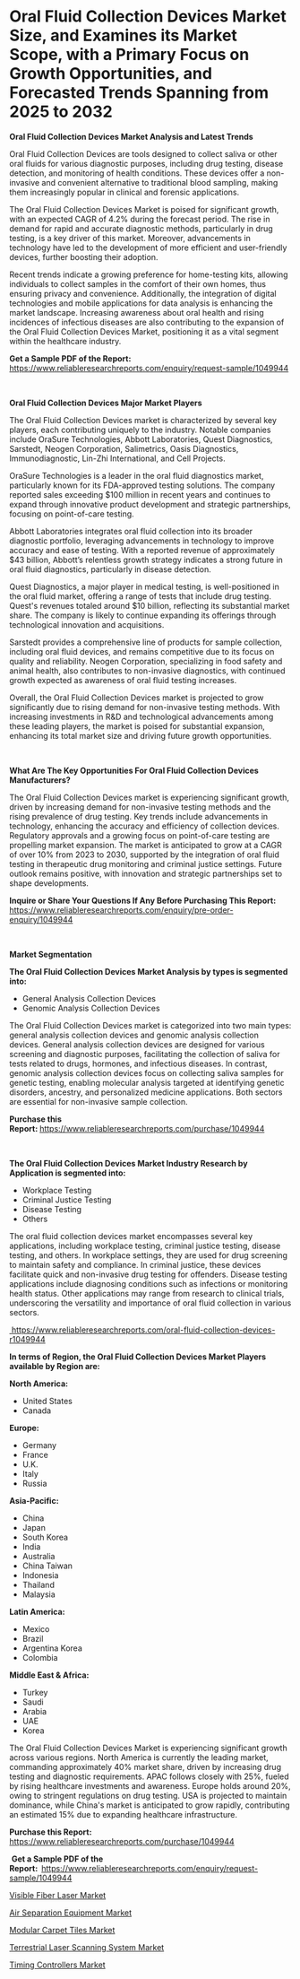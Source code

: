 <p><h1>Oral Fluid Collection Devices Market Size, and Examines its Market Scope, with a Primary Focus on Growth Opportunities, and Forecasted Trends Spanning from 2025 to 2032</h1></p><p><strong>Oral Fluid Collection Devices Market Analysis and Latest Trends</strong></p>
<p><p>Oral Fluid Collection Devices are tools designed to collect saliva or other oral fluids for various diagnostic purposes, including drug testing, disease detection, and monitoring of health conditions. These devices offer a non-invasive and convenient alternative to traditional blood sampling, making them increasingly popular in clinical and forensic applications.</p><p>The Oral Fluid Collection Devices Market is poised for significant growth, with an expected CAGR of 4.2% during the forecast period. The rise in demand for rapid and accurate diagnostic methods, particularly in drug testing, is a key driver of this market. Moreover, advancements in technology have led to the development of more efficient and user-friendly devices, further boosting their adoption.</p><p>Recent trends indicate a growing preference for home-testing kits, allowing individuals to collect samples in the comfort of their own homes, thus ensuring privacy and convenience. Additionally, the integration of digital technologies and mobile applications for data analysis is enhancing the market landscape. Increasing awareness about oral health and rising incidences of infectious diseases are also contributing to the expansion of the Oral Fluid Collection Devices Market, positioning it as a vital segment within the healthcare industry.</p></p>
<p><strong>Get a Sample PDF of the Report:&nbsp;</strong> <a href="https://www.reliableresearchreports.com/enquiry/request-sample/1049944?utm_campaign=13&utm_medium=2&utm_source=Github&utm_content=ia&utm_term=17022025&utm_id=oral-fluid-collection-devices">https://www.reliableresearchreports.com/enquiry/request-sample/1049944</a></p>
<p>&nbsp;</p>
<p><strong>Oral Fluid Collection Devices Major Market Players</strong></p>
<p><p>The Oral Fluid Collection Devices market is characterized by several key players, each contributing uniquely to the industry. Notable companies include OraSure Technologies, Abbott Laboratories, Quest Diagnostics, Sarstedt, Neogen Corporation, Salimetrics, Oasis Diagnostics, Immunodiagnostic, Lin-Zhi International, and Cell Projects.</p><p>OraSure Technologies is a leader in the oral fluid diagnostics market, particularly known for its FDA-approved testing solutions. The company reported sales exceeding $100 million in recent years and continues to expand through innovative product development and strategic partnerships, focusing on point-of-care testing.</p><p>Abbott Laboratories integrates oral fluid collection into its broader diagnostic portfolio, leveraging advancements in technology to improve accuracy and ease of testing. With a reported revenue of approximately $43 billion, Abbott’s relentless growth strategy indicates a strong future in oral fluid diagnostics, particularly in disease detection.</p><p>Quest Diagnostics, a major player in medical testing, is well-positioned in the oral fluid market, offering a range of tests that include drug testing. Quest's revenues totaled around $10 billion, reflecting its substantial market share. The company is likely to continue expanding its offerings through technological innovation and acquisitions.</p><p>Sarstedt provides a comprehensive line of products for sample collection, including oral fluid devices, and remains competitive due to its focus on quality and reliability. Neogen Corporation, specializing in food safety and animal health, also contributes to non-invasive diagnostics, with continued growth expected as awareness of oral fluid testing increases.</p><p>Overall, the Oral Fluid Collection Devices market is projected to grow significantly due to rising demand for non-invasive testing methods. With increasing investments in R&D and technological advancements among these leading players, the market is poised for substantial expansion, enhancing its total market size and driving future growth opportunities.</p></p>
<p>&nbsp;</p>
<p><strong>What Are The Key Opportunities For Oral Fluid Collection Devices Manufacturers?</strong></p>
<p><p>The Oral Fluid Collection Devices market is experiencing significant growth, driven by increasing demand for non-invasive testing methods and the rising prevalence of drug testing. Key trends include advancements in technology, enhancing the accuracy and efficiency of collection devices. Regulatory approvals and a growing focus on point-of-care testing are propelling market expansion. The market is anticipated to grow at a CAGR of over 10% from 2023 to 2030, supported by the integration of oral fluid testing in therapeutic drug monitoring and criminal justice settings. Future outlook remains positive, with innovation and strategic partnerships set to shape developments.</p></p>
<p><strong>Inquire or Share Your Questions If Any Before Purchasing This Report:</strong> <a href="https://www.reliableresearchreports.com/enquiry/pre-order-enquiry/1049944?utm_campaign=13&utm_medium=2&utm_source=Github&utm_content=ia&utm_term=17022025&utm_id=oral-fluid-collection-devices">https://www.reliableresearchreports.com/enquiry/pre-order-enquiry/1049944</a></p>
<p>&nbsp;</p>
<p><strong>Market Segmentation</strong></p>
<p><strong>The Oral Fluid Collection Devices Market Analysis by types is segmented into:</strong></p>
<p><ul><li>General Analysis Collection Devices</li><li>Genomic Analysis Collection Devices</li></ul></p>
<p><p>The Oral Fluid Collection Devices market is categorized into two main types: general analysis collection devices and genomic analysis collection devices. General analysis collection devices are designed for various screening and diagnostic purposes, facilitating the collection of saliva for tests related to drugs, hormones, and infectious diseases. In contrast, genomic analysis collection devices focus on collecting saliva samples for genetic testing, enabling molecular analysis targeted at identifying genetic disorders, ancestry, and personalized medicine applications. Both sectors are essential for non-invasive sample collection.</p></p>
<p><strong>Purchase this Report:&nbsp;</strong><a href="https://www.reliableresearchreports.com/purchase/1049944?utm_campaign=13&utm_medium=2&utm_source=Github&utm_content=ia&utm_term=17022025&utm_id=oral-fluid-collection-devices">https://www.reliableresearchreports.com/purchase/1049944</a></p>
<p>&nbsp;</p>
<p><strong>The Oral Fluid Collection Devices Market Industry Research by Application is segmented into:</strong></p>
<p><ul><li>Workplace Testing</li><li>Criminal Justice Testing</li><li>Disease Testing</li><li>Others</li></ul></p>
<p><p>The oral fluid collection devices market encompasses several key applications, including workplace testing, criminal justice testing, disease testing, and others. In workplace settings, they are used for drug screening to maintain safety and compliance. In criminal justice, these devices facilitate quick and non-invasive drug testing for offenders. Disease testing applications include diagnosing conditions such as infections or monitoring health status. Other applications may range from research to clinical trials, underscoring the versatility and importance of oral fluid collection in various sectors.</p></p>
<p><a href="https://www.reliableresearchreports.com/oral-fluid-collection-devices-r1049944?utm_campaign=13&utm_medium=2&utm_source=Github&utm_content=ia&utm_term=17022025&utm_id=oral-fluid-collection-devices">&nbsp;https://www.reliableresearchreports.com/oral-fluid-collection-devices-r1049944</a></p>
<p><strong>In terms of Region, the Oral Fluid Collection Devices Market Players available by Region are:</strong></p>
<p>
    <p> <strong> North America: </strong>
        <ul>
            <li>United States</li>
            <li>Canada</li>
        </ul>
        </p> 
    <p> <strong> Europe: </strong>
        <ul>
            <li>Germany</li>
            <li>France</li>
            <li>U.K.</li>
            <li>Italy</li>
            <li>Russia</li>
        </ul>
        </p> 
    <p> <strong> Asia-Pacific: </strong>
        <ul>
            <li>China</li>
            <li>Japan</li>
            <li>South Korea</li>
            <li>India</li>
            <li>Australia</li>
            <li>China Taiwan</li>
            <li>Indonesia</li>
            <li>Thailand</li>
            <li>Malaysia</li>
        </ul>
        </p> 
    <p> <strong> Latin America: </strong>
        <ul>
            <li>Mexico</li>
            <li>Brazil</li>
            <li>Argentina Korea</li>
            <li>Colombia</li>
        </ul>
        </p> 
    <p> <strong> Middle East & Africa: </strong>
        <ul>
            <li>Turkey</li>
            <li>Saudi</li>
            <li>Arabia</li>
            <li>UAE</li>
            <li>Korea</li>
        </ul>
    </p>
    </p>
<p><p>The Oral Fluid Collection Devices Market is experiencing significant growth across various regions. North America is currently the leading market, commanding approximately 40% market share, driven by increasing drug testing and diagnostic requirements. APAC follows closely with 25%, fueled by rising healthcare investments and awareness. Europe holds around 20%, owing to stringent regulations on drug testing. USA is projected to maintain dominance, while China's market is anticipated to grow rapidly, contributing an estimated 15% due to expanding healthcare infrastructure.</p></p>
<p><strong>Purchase this Report: </strong><a href="https://www.reliableresearchreports.com/purchase/1049944?utm_campaign=13&utm_medium=2&utm_source=Github&utm_content=ia&utm_term=17022025&utm_id=oral-fluid-collection-devices">https://www.reliableresearchreports.com/purchase/1049944</a></p>
<p>&nbsp;<strong>Get a Sample PDF of the Report:&nbsp;&nbsp;</strong><a href="https://www.reliableresearchreports.com/enquiry/request-sample/1049944?utm_campaign=13&utm_medium=2&utm_source=Github&utm_content=ia&utm_term=17022025&utm_id=oral-fluid-collection-devices">https://www.reliableresearchreports.com/enquiry/request-sample/1049944</a></p>
<p><strong></strong></p>
<p><p><a href="https://github.com/raffadongraffadong/Market-Research-Report-List-1/blob/main/visible-fiber-laser-market.md?utm_campaign=13&utm_medium=2&utm_source=Github&utm_content=ia&utm_term=17022025&utm_id=oral-fluid-collection-devices">Visible Fiber Laser Market</a></p><p><a href="https://github.com/ahmalaloanne/Market-Research-Report-List-1/blob/main/air-separation-equipment-market.md?utm_campaign=13&utm_medium=2&utm_source=Github&utm_content=ia&utm_term=17022025&utm_id=oral-fluid-collection-devices">Air Separation Equipment Market</a></p><p><a href="https://github.com/peddicehle/Market-Research-Report-List-1/blob/main/modular-carpet-tiles-market.md?utm_campaign=13&utm_medium=2&utm_source=Github&utm_content=ia&utm_term=17022025&utm_id=oral-fluid-collection-devices">Modular Carpet Tiles Market</a></p><p><a href="https://github.com/abantolemox08/Market-Research-Report-List-1/blob/main/terrestrial-laser-scanning-system-market.md?utm_campaign=13&utm_medium=2&utm_source=Github&utm_content=ia&utm_term=17022025&utm_id=oral-fluid-collection-devices">Terrestrial Laser Scanning System Market</a></p><p><a href="https://github.com/njockebogris/Market-Research-Report-List-1/blob/main/timing-controllers-market.md?utm_campaign=13&utm_medium=2&utm_source=Github&utm_content=ia&utm_term=17022025&utm_id=oral-fluid-collection-devices">Timing Controllers Market</a></p></p>